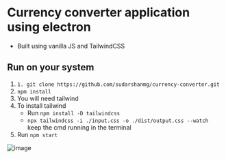# Currency converter application using electron

- Built using vanilla JS and TailwindCSS

## Run on your system

1. `1. git clone https://github.com/sudarshanmg/currency-converter.git`
2. `npm install`
3. You will need tailwind
4. To install tailwind
   - Run `npm install -D tailwindcss`
   - `npx tailwindcss -i ./input.css -o ./dist/output.css --watch` keep the cmd running in the terminal
5. Run `npm start`

![image](https://github.com/sudarshanmg/currency-converter/assets/86506425/801223e6-e3cf-4054-89c8-11be8093a144)
